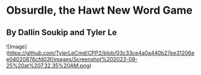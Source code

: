 # Obsurdle, the Hawt New Word Game
## By Dallin Soukip and Tyler Le

![Image] (https://github.com/TylerLeCmd/CPP2/blob/03c33ce4a0a440b27ee31206ee04020876cfd03f/images/Screenshot%202023-09-25%20at%207.32.35%20AM.png)
